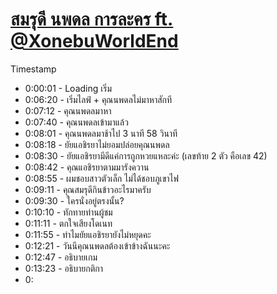 # [สมรุดี นพดล การละคร ft. @XonebuWorldEnd](https://www.youtube.com/watch?v=Fz6uJuhVq1w&t=2s)

Timestamp

- 0:00:01 - Loading เริ่ม
- 0:06:20 - เริ่มไลฟ์ + คุณนพดลไม่มาหาสักที
- 0:07:12 - คุณนพดลมาหา
- 0:07:40 - คุณนพดลเข้ามาแล้ว
- 0:08:01 - คุณนพดลมาช้าไป 3 นาที 58 วินาที
- 0:08:18 - ยัยแอชิรยาไม่ยอมปล่อยคุณนพดล
- 0:08:30 - ยัยแอชิรยามีดีแค่การถูกหวยแหละค่ะ (เลขท้าย 2 ตัว คือเลข 42)
- 0:08:42 - คุณแอชิรยาตามมารังควาน
- 0:08:55 - ผมชอบสาวตัวเล็ก ไม่ได้ชอบภูเขาไฟ
- 0:09:11 - คุณสมรุดีกินข้าวอะไรมาครับ
- 0:09:30 - ใครนั่งอยู่ตรงนั้น?
- 0:10:10 - ทักทายท่านผู้ชม
- 0:11:11 - ตกใจเสียงโดเนท
- 0:11:55 - ทำไมยัยแอชิรยายังไม่หยุดคะ
- 0:12:21 - วันนีคุณนพดลต้องเข้าข้างฉันนะคะ
- 0:12:47 - อธิบายเกม
- 0:13:23 - อธิบายกติกา
- 0:
